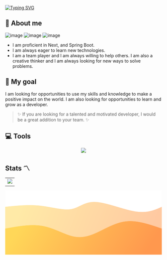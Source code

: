 [![Typing SVG](https://readme-typing-svg.demolab.com/?lines=Hey+,+I+am+Loica)](https://git.io/typing-svg)

## 🚀 About me
<img src="https://www.codewars.com/users/NiceGuyMe/badges/micro" alt="image"/> <img src="https://img.shields.io/badge/42-000?logo=42&logoColor=fff&style=for-the-badge" alt="image"/> <img src="https://hei.school/wp-content/uploads/2022/09/cropped-Logo-e1662790239183.png" alt="image" width="50"/>

- I am proficient in Next, and Spring Boot.
- I am always eager to learn new technologies. 
- I am a team player and I am always willing to help others. I am also a creative thinker and I am always looking for new ways to solve problems.

## 💫 My goal

 I am looking for opportunities to use my skills and knowledge to make a positive impact on the world. I am also looking for opportunities to learn and grow as a developer.

> ✨ If you are looking for a talented and motivated developer, I would be a great addition to your team. ✨


## 💻 Tools

<p align="center">
  <a href="https://skillicons.dev">
    <img src="https://skillicons.dev/icons?i=ts,java,postgres,spring,react,nextjs,docker,aws,github,idea,vscode,postman" />
  </a>
</p>

## Stats 〽️

<table>
  <tr>
    <td>
      <a href="https://github.com/anuraghazra/github-readme-stats">
        <img src="https://github-readme-stats.vercel.app/api/top-langs/?username=L0ic4&layout=compact&hide=html" />
      </a>
    </td>
</table>

![image](./img/wave.svg)
